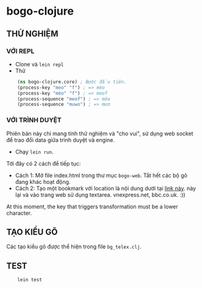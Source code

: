# bogo-clojure

## THỬ NGHIỆM

### VỚI REPL

* Clone và  `lein repl`
* Thử
```clojure
    (ns bogo-clojure.core) ; Bước đầu tiên.
    (process-key "meo" "f") ; => mèo
    (process-key "mèo" "f") ; => meof
    (process-sequence "meof") ; => mèo
    (process-sequence "muwo") ; => mươ
```

### VỚI TRÌNH DUYỆT

Phiên bản này chỉ mang tính thử nghiệm và "cho vui", sử dụng web
socket để trao đổi data giữa trình duyệt và engine.

* Chạy `lein run`.

Tới đây có 2 cách để tiếp tục:

* Cách 1: Mở file index.html trong thư mục `bogo-web`. Tắt hết các bộ gõ đang
  khác hoạt động.
* Cách 2: Tạo một bookmark với location là nội dung dưới tại [link này][bogo]. này lại
  và vào trang web sử dụng textarea. vnexpress.net, bbc.co.uk. :))


At this moment, the key that triggers transformation must be a lower
character.

## TẠO KIỂU GÕ

Các tạo kiểu gõ được thể hiện trong file `bg_telex.clj`.

## TEST

```
    lein test
```

[bogo]: https://raw.githubusercontent.com/fuzzysource/bogo-clojure/master/bogo-web/bookmark
